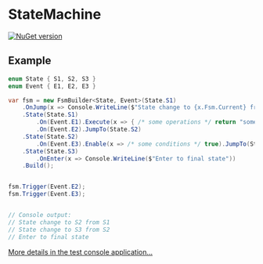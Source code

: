 # StateMachine
[![NuGet version](https://badge.fury.io/nu/RandomSolutions.StateMachine.svg)](http://badge.fury.io/nu/RandomSolutions.StateMachine)

## Example
```C#
enum State { S1, S2, S3 }
enum Event { E1, E2, E3 }
```

```C#
var fsm = new FsmBuilder<State, Event>(State.S1)
    .OnJump(x => Console.WriteLine($"State change to {x.Fsm.Current} from {x.PrevState}"))    
    .State(State.S1)
        .On(Event.E1).Execute(x => { /* some operations */ return "some data"; })
        .On(Event.E2).JumpTo(State.S2)
    .State(State.S2)
        .On(Event.E3).Enable(x => /* some conditions */ true).JumpTo(State.S3)
    .State(State.S3)
        .OnEnter(x => Console.WriteLine($"Enter to final state"))
    .Build();


fsm.Trigger(Event.E2);
fsm.Trigger(Event.E3);


// Console output:
// State change to S2 from S1
// State change to S3 from S2
// Enter to final state
```

[More details in the test console application...](Test/ConsoleApp/Program.cs)
